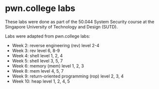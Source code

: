 # pwn.college labs

These labs were done as part of the 50.044 System Security course at the Singapore University of Technology and Design (SUTD).

Labs were adapted from pwn.college labs:

* Week 2: reverse engineering (rev) level 2-4
* Week 3: rev level 6, 8-9
* Week 4: shell level 1, 2, 4
* Week 5: shell level 3, 5, 7
* Week 6: memory (mem) level 1, 2, 3
* Week 8: mem level 4, 5, 7
* Week 9: return-oriented programming (rop) level 2, 3, 4
* Week 10: heap level 1, 2, 4, 5
